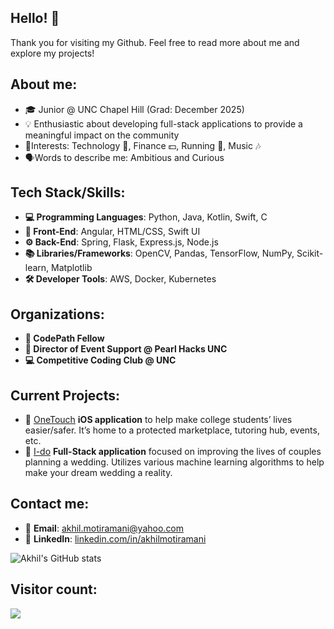 ## Hello! 👋

<!--
**akhilmotiramani/akhilmotiramani** is a ✨ _special_ ✨ repository because its `README.md` (this file) appears on your GitHub profile.

Here are some ideas to get you started:

- 🔭 I’m currently working on ...
- 🌱 I’m currently learning ...
- 👯 I’m looking to collaborate on ...
- 🤔 I’m looking for help with ...
- 💬 Ask me about ...
- 📫 How to reach me: ...
- 😄 Pronouns: ...
- ⚡ Fun fact: ...
-->


Thank you for visiting my Github. Feel free to read more about me and explore my projects! 
## About me: 
- 🎓 Junior @ UNC Chapel Hill (Grad: December 2025)
- 💡 Enthusiastic about developing full-stack applications to provide a meaningful impact on the community
- 👀Interests: Technology 📱, Finance 💵, Running 🏃, Music 🎶
- 🗣️Words to describe me: Ambitious and Curious
## Tech Stack/Skills:
- **💻 Programming Languages**: Python, Java, Kotlin, Swift, C
- **🎨 Front-End**: Angular, HTML/CSS, Swift UI
- **⚙️ Back-End**: Spring, Flask, Express.js, Node.js
- **📚 Libraries/Frameworks**: OpenCV, Pandas, TensorFlow, NumPy, Scikit-learn, Matplotlib
- **🛠️ Developer Tools**: AWS, Docker, Kubernetes
## Organizations:
-  **🚀 CodePath Fellow**
- **🎤 Director of Event Support @ Pearl Hacks UNC**
- **💻 Competitive Coding Club @ UNC**
##  Current Projects:
- 📱 [OneTouch](https://www.onetouchmobileapp.com) **iOS application** to help make college students’ lives easier/safer. It’s home to a protected marketplace, tutoring hub, events, etc.
- 💍 [I-do](https://i-do-extension.web.app/login) **Full-Stack application** focused on improving the lives of couples planning a wedding. Utilizes various machine learning algorithms to help make your dream wedding a reality.
## Contact me: 
- 📧 **Email**: [akhil.motiramani@yahoo.com](mailto:akhil.motiramani@yahoo.com)
- 🔗 **LinkedIn**: [linkedin.com/in/akhilmotiramani](https://linkedin.com/in/akhilmotiramani)


![Akhil's GitHub stats](https://github-readme-stats-idfh5azy2-akhilmotiramanis-projects.vercel.app/api?username=akhilmotiramani&count_private=true&show_icons=true&include_all_commits=true)



<!--
![Akhil's Github Stats](https://github-readme-stats.vercel.app/api?username=akhilmotiramani&count_private=true&show_icons=true&include_all_commits=true)
![Top Langs](https://github-readme-stats.vercel.app/api/top-langs/?username=akhilmotiramani&hide=TeX&layout=compact)
-->
## Visitor count:
<img src="https://profile-counter.glitch.me/akhilmotiramani/count.svg" />

